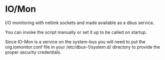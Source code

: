IO/Mon
====

I/O monitoring with netlink sockets and made available as a dbus service.

You can invoke the script manually or set it up to be called on startup.


Since IO-Mon is a service on the system-bus you will need to put the
org.iomonitor.conf file in your /etc/dbus-1/system.d/ directory to
provide the proper security credentials.

